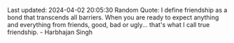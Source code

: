 Last updated: 2024-04-02 20:05:30
Random Quote: I define friendship as a bond that transcends all barriers. When you are ready to expect anything and everything from friends, good, bad or ugly... that's what I call true friendship. - Harbhajan Singh